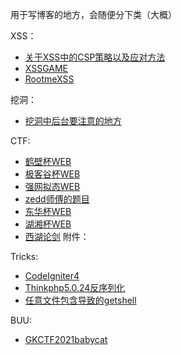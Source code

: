 用于写博客的地方，会随便分下类（大概）


XSS：
+ [关于XSS中的CSP策略以及应对方法](https://github.com/ysllz/Blog/issues/4)
+ [XSSGAME](https://github.com/ysllz/Blog/issues/3)
+ [RootmeXSS](https://github.com/ysllz/Blog/issues/3)

挖洞：
+ [挖洞中后台要注意的地方](https://github.com/ysllz/Blog/issues/2)



CTF:
+ [鹤壁杯WEB ](https://github.com/ysllz/Blog/issues/5)
+ [极客谷杯WEB](https://github.com/ysllz/Blog/issues/8)
+ [强网拟态WEB](https://github.com/ysllz/Blog/issues/9)
+ [zedd师傅的题目](https://github.com/ysllz/Blog/issues/10)
+ [东华杯WEB](https://github.com/ysllz/Blog/issues/14)
+ [湖湘杯WEB](https://github.com/ysllz/Blog/blob/main/%E6%B9%96%E6%B9%98%E6%9D%AFWP.md)
+ [西湖论剑](https://github.com/ysllz/Blog/blob/main/%E8%A5%BF%E6%B9%96%E8%AE%BA%E5%89%91WEB.md) 附件：

Tricks:

+ [CodeIgniter4](https://github.com/ysllz/Blog/issues/13)
+ [Thinkphp5.0.24反序列化](https://github.com/ysllz/Blog/issues/1)
+ [任意文件包含导致的getshell](https://github.com/ysllz/Blog/issues/15)

BUU:
+ [GKCTF2021babycat](https://github.com/ysllz/Blog/issues/17)
